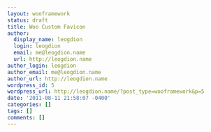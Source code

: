 ```yaml
---
layout: wooframework
status: draft
title: Woo Custom Favicon
author:
  display_name: leogdion
  login: leogdion
  email: me@leogdion.name
  url: http://leogdion.name
author_login: leogdion
author_email: me@leogdion.name
author_url: http://leogdion.name
wordpress_id: 5
wordpress_url: http://leogdion.name/?post_type=wooframework&p=5
date: '2011-08-11 21:58:07 -0400'
categories: []
tags: []
comments: []
---
```


